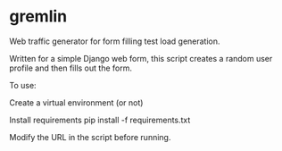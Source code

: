 # gremlin
Web traffic generator for form filling test load generation.

Written for a simple Django web form, this script creates a random user profile and then fills out the form.

To use:

Create a virtual environment (or not)

Install requirements
  pip install -f requirements.txt
  
Modify the URL in the script before running.
